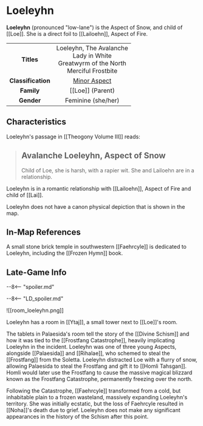 # Loeleyhn

**Loeleyhn** (pronounced "low-lane") is the Aspect of Snow, and child of [[Loe]]. She is a direct foil to [[Lailoehn]], Aspect of Fire.

|  |  |
|:----------:|:----------------------:|
| **Titles** | Loeleyhn, The Avalanche <br> Lady in White <br> Greatwyrm of the North <br> Merciful Frostbite |
| **Classification** | [Minor Aspect](/Lore/Higher_Beings/Aspects/Minor_Aspects/) |
| **Family** | [[Loe]] (Parent) |
| **Gender** | Feminine (she/her) |

## Characteristics

Loeleyhn's passage in [[Theogony Volume III]] reads:

> Avalanche Loeleyhn, Aspect of Snow
> -------------------
> Child of Loe, she is harsh, with a rapier wit. She and Lailoehn are in a relationship.

Loeleyhn is in a romantic relationship with [[Lailoehn]], Aspect of Fire and child of [[Lai]].

Loeleyhn does not have a canon physical depiction that is shown in the map.

## In-Map References

A small stone brick temple in southwestern [[Faehrcyle]] is dedicated to Loeleyhn, including the [[Frozen Hymn]] book. 

## Late-Game Info

--8<-- "spoiler.md"

--8<-- "LD_spoiler.md"

![[room_loeleyhn.png]]

Loeleyhn has a room in [[Ytaj]], a small tower next to [[Loe]]'s room.

The tablets in Palaesida's room tell the story of the [[Divine Schism]] and how it was tied to the [[Frostfang Catastrophe]], heavily implicating Loeleyhn in the incident. Loeleyhn was one of three young Aspects, alongside [[Palaesida]] and [[Rihalae]], who schemed to steal the [[Frostfang]] from the Soletta. Loeleyhn distracted Loe with a flurry of snow, allowing Palaesida to steal the Frostfang and gift it to [[Homli Tahsgan]]. Homli would later use the Frostfang to cause the massive magical blizzard known as the Frostfang Catastrophe, permanently freezing over the north.

Following the Catastrophe, [[Faehrcyle]] transformed from a cold, but inhabitable plain to a frozen wasteland, massively expanding Loeleyhn's territory. She was initially ecstatic, but the loss of Faehrcyle resulted in [[Noha]]'s death due to grief. Loeleyhn does not make any significant appearances in the history of the Schism after this point.
